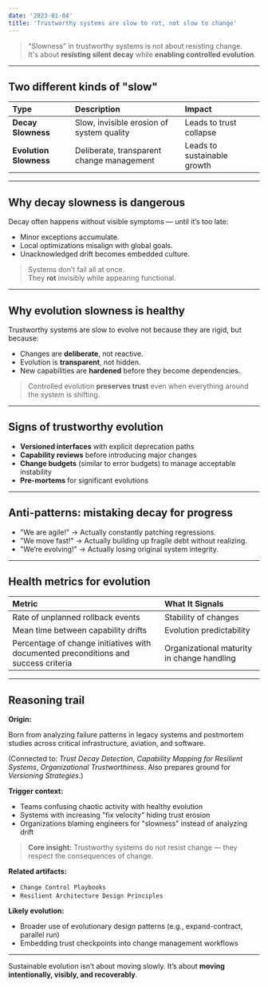 ```yaml
---
date: '2023-01-04'
title: 'Trustworthy systems are slow to rot, not slow to change'
---
```


> "Slowness" in trustworthy systems is not about resisting change.  
> It's about **resisting silent decay** while **enabling controlled evolution**.

---

## Two different kinds of "slow"

| Type | Description | Impact |
|:-----|:-------------|:-------|
| **Decay Slowness** | Slow, invisible erosion of system quality | Leads to trust collapse |
| **Evolution Slowness** | Deliberate, transparent change management | Leads to sustainable growth |

---

## Why decay slowness is dangerous

Decay often happens without visible symptoms — until it’s too late:

- Minor exceptions accumulate.
- Local optimizations misalign with global goals.
- Unacknowledged drift becomes embedded culture.

> Systems don’t fail all at once.  
> They **rot** invisibly while appearing functional.

---

## Why evolution slowness is healthy

Trustworthy systems are slow to evolve not because they are rigid, but because:

- Changes are **deliberate**, not reactive.
- Evolution is **transparent**, not hidden.
- New capabilities are **hardened** before they become dependencies.

> Controlled evolution **preserves trust** even when everything around the system is shifting.

---

## Signs of trustworthy evolution

- **Versioned interfaces** with explicit deprecation paths
- **Capability reviews** before introducing major changes
- **Change budgets** (similar to error budgets) to manage acceptable instability
- **Pre-mortems** for significant evolutions

---

## Anti-patterns: mistaking decay for progress

- "We are agile!" → Actually constantly patching regressions.
- "We move fast!" → Actually building up fragile debt without realizing.
- "We’re evolving!" → Actually losing original system integrity.

---

## Health metrics for evolution

| Metric | What It Signals |
|:-------|:----------------|
| Rate of unplanned rollback events | Stability of changes |
| Mean time between capability drifts | Evolution predictability |
| Percentage of change initiatives with documented preconditions and success criteria | Organizational maturity in change handling |

---

## Reasoning trail

**Origin:**  

Born from analyzing failure patterns in legacy systems and postmortem studies across critical infrastructure, aviation, and software.

(Connected to: *Trust Decay Detection*, *Capability Mapping for Resilient Systems*, *Organizational Trustworthiness*. Also prepares ground for *Versioning Strategies*.)

**Trigger context:**  

- Teams confusing chaotic activity with healthy evolution
- Systems with increasing "fix velocity" hiding trust erosion
- Organizations blaming engineers for "slowness" instead of analyzing drift

> **Core insight:** Trustworthy systems do not resist change — they respect the consequences of change.

**Related artifacts:**  
- `Change Control Playbooks`  
- `Resilient Architecture Design Principles`

**Likely evolution:**  
- Broader use of evolutionary design patterns (e.g., expand-contract, parallel run)
- Embedding trust checkpoints into change management workflows

---

Sustainable evolution isn’t about moving slowly. It’s about **moving intentionally, visibly, and recoverably**.
